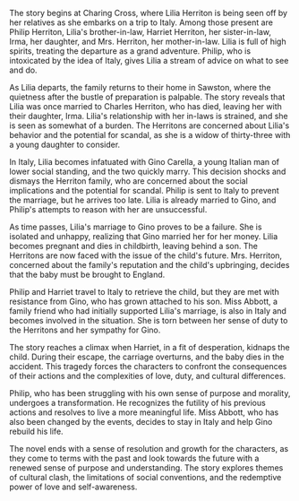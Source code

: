 The story begins at Charing Cross, where Lilia Herriton is being seen off by her relatives as she embarks on a trip to Italy. Among those present are Philip Herriton, Lilia's brother-in-law, Harriet Herriton, her sister-in-law, Irma, her daughter, and Mrs. Herriton, her mother-in-law. Lilia is full of high spirits, treating the departure as a grand adventure. Philip, who is intoxicated by the idea of Italy, gives Lilia a stream of advice on what to see and do.

As Lilia departs, the family returns to their home in Sawston, where the quietness after the bustle of preparation is palpable. The story reveals that Lilia was once married to Charles Herriton, who has died, leaving her with their daughter, Irma. Lilia's relationship with her in-laws is strained, and she is seen as somewhat of a burden. The Herritons are concerned about Lilia's behavior and the potential for scandal, as she is a widow of thirty-three with a young daughter to consider.

In Italy, Lilia becomes infatuated with Gino Carella, a young Italian man of lower social standing, and the two quickly marry. This decision shocks and dismays the Herriton family, who are concerned about the social implications and the potential for scandal. Philip is sent to Italy to prevent the marriage, but he arrives too late. Lilia is already married to Gino, and Philip's attempts to reason with her are unsuccessful.

As time passes, Lilia's marriage to Gino proves to be a failure. She is isolated and unhappy, realizing that Gino married her for her money. Lilia becomes pregnant and dies in childbirth, leaving behind a son. The Herritons are now faced with the issue of the child's future. Mrs. Herriton, concerned about the family's reputation and the child's upbringing, decides that the baby must be brought to England.

Philip and Harriet travel to Italy to retrieve the child, but they are met with resistance from Gino, who has grown attached to his son. Miss Abbott, a family friend who had initially supported Lilia's marriage, is also in Italy and becomes involved in the situation. She is torn between her sense of duty to the Herritons and her sympathy for Gino.

The story reaches a climax when Harriet, in a fit of desperation, kidnaps the child. During their escape, the carriage overturns, and the baby dies in the accident. This tragedy forces the characters to confront the consequences of their actions and the complexities of love, duty, and cultural differences.

Philip, who has been struggling with his own sense of purpose and morality, undergoes a transformation. He recognizes the futility of his previous actions and resolves to live a more meaningful life. Miss Abbott, who has also been changed by the events, decides to stay in Italy and help Gino rebuild his life.

The novel ends with a sense of resolution and growth for the characters, as they come to terms with the past and look towards the future with a renewed sense of purpose and understanding. The story explores themes of cultural clash, the limitations of social conventions, and the redemptive power of love and self-awareness.